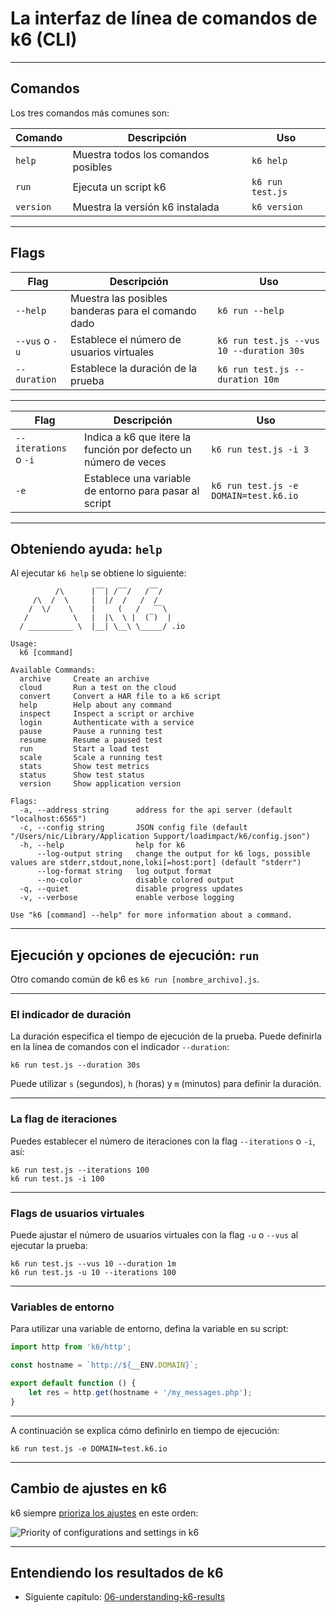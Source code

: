 # La interfaz de línea de comandos de k6 (CLI)

---

## Comandos

Los tres comandos más comunes son:

| Comando   | Descripción                    | Uso            |
| --------- | ------------------------------ | ---------------- |
| `help`    | Muestra todos los comandos posibles | `k6 help`        |
| `run`     | Ejecuta un script k6           | `k6 run test.js` |
| `version` | Muestra la versión k6 instalada  | `k6 version`     |

---

## Flags

| Flag                   | Descripción                                                    | Uso                                    |
| ---------------------- | -------------------------------------------------------------- | ---------------------------------------- |
| `--help`               | Muestra las posibles banderas para el comando dado                  | `k6 run --help`                          |
| `--vus` o `-u`        | Establece el número de usuarios virtuales                                   | `k6 run test.js --vus 10 --duration 30s` |
| `--duration`           | Establece la duración de la prueba                                  | `k6 run test.js --duration 10m`          |

---

| Flag                   | Descripción                                                    | Uso                                    |
| ---------------------- | -------------------------------------------------------------- | ---------------------------------------- |
| `--iterations` o `-i` | Indica a k6 que itere la función por defecto un número de veces | `k6 run test.js -i 3`                    |
| `-e`                   | Establece una variable de entorno para pasar al script             | `k6 run test.js -e DOMAIN=test.k6.io`                           

---

## Obteniendo ayuda: `help`

Al ejecutar `k6 help` se obtiene lo siguiente:

```shell
          /\      |‾‾| /‾‾/   /‾‾/
     /\  /  \     |  |/  /   /  /
    /  \/    \    |     (   /   ‾‾\
   /          \   |  |\  \ |  (‾)  |
  / __________ \  |__| \__\ \_____/ .io

Usage:
  k6 [command]

Available Commands:
  archive     Create an archive
  cloud       Run a test on the cloud
  convert     Convert a HAR file to a k6 script
  help        Help about any command
  inspect     Inspect a script or archive
  login       Authenticate with a service
  pause       Pause a running test
  resume      Resume a paused test
  run         Start a load test
  scale       Scale a running test
  stats       Show test metrics
  status      Show test status
  version     Show application version

Flags:
  -a, --address string      address for the api server (default "localhost:6565")
  -c, --config string       JSON config file (default "/Users/nic/Library/Application Support/loadimpact/k6/config.json")
  -h, --help                help for k6
      --log-output string   change the output for k6 logs, possible values are stderr,stdout,none,loki[=host:port] (default "stderr")
      --log-format string   log output format
      --no-color            disable colored output
  -q, --quiet               disable progress updates
  -v, --verbose             enable verbose logging

Use "k6 [command] --help" for more information about a command.
```

---

## Ejecución y opciones de ejecución: `run`

Otro comando común de k6 es `k6 run [nombre_archivo].js`.

---

### El indicador de duración

La duración especifica el tiempo de ejecución de la prueba. Puede definirla en la línea de comandos con el indicador `--duration`:

```shell
k6 run test.js --duration 30s
```

Puede utilizar `s` (segundos), `h` (horas) y `m` (minutos) para definir la duración.

---

### La flag de iteraciones

Puedes establecer el número de iteraciones con la flag `--iterations` o `-i`, así:

```shell
k6 run test.js --iterations 100
k6 run test.js -i 100
```

---

### Flags de usuarios virtuales

Puede ajustar el número de usuarios virtuales con la flag `-u` o `--vus` al ejecutar la prueba:

```shell
k6 run test.js --vus 10 --duration 1m
k6 run test.js -u 10 --iterations 100
```

---

### Variables de entorno

Para utilizar una variable de entorno, defina la variable en su script:

```js [3|5-7]
import http from 'k6/http';

const hostname = `http://${__ENV.DOMAIN}`;

export default function () {
    let res = http.get(hostname + '/my_messages.php');
}
```

---

A continuación se explica cómo definirlo en tiempo de ejecución:

```shell
k6 run test.js -e DOMAIN=test.k6.io
```

---

## Cambio de ajustes en k6

k6 siempre [prioriza los ajustes](https://k6.io/docs/using-k6/k6-options/how-to/#order-of-precedence) en este orden:

![Priority of configurations and settings in k6](../../images/k6-order-of-preference-settings.png)
<!-- .element class="stretch" -->

---

## Entendiendo los resultados de k6

- Siguiente capítulo: [06-understanding-k6-results](?p=esp/06-understanding-k6-results)

